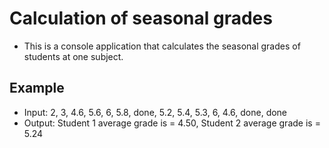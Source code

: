 # Calculation of seasonal grades

* This is a console application that calculates the seasonal grades of students at one subject.

## Example 

* Input: 2, 3, 4.6, 5.6, 6, 5.8, done, 5.2, 5.4, 5.3, 6, 4.6, done, done
* Output: Student 1 average grade is = 4.50, Student 2 average grade is = 5.24